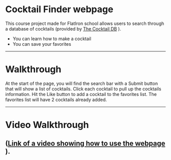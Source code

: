 # Cocktail Finder webpage
This course project made for FlatIron school allows users to search through a database of cocktails (provided by [The Cocktail DB](https://www.thecocktaildb.com) ).

* You can learn how to make a cocktail
* You can save your favorites

---

# Walkthrough
At the start of the page, you will find the search bar with a Submit button that will show a list of cocktails.
Click each cocktail to pull up the cocktails information. Hit the Like button to add a cocktail to the favorites list.
The favorites list will have 2 cocktails already added.

---


# Video Walkthrough
([Link of a video showing how to use the webpage](https://youtu.be/tRwD-qOEL8w) ).
---